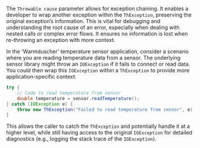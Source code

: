 The `Throwable cause` parameter allows for exception chaining. It enables a developer to wrap another exception within the `ThException`, preserving the original exception’s information. This is vital for debugging and understanding the root cause of an error, especially when dealing with nested calls or complex error flows. It ensures no information is lost when re-throwing an exception with more context.

In the 'Warmduscher' temperature sensor application, consider a scenario where you are reading temperature data from a sensor. The underlying sensor library might throw an `IOException` if it fails to connect or read data.  You could then wrap this `IOException` within a `ThException` to provide more application-specific context:

```java
try {
    // Code to read temperature from sensor
    double temperature = sensor.readTemperature();
} catch (IOException e) {
    throw new ThException("Failed to read temperature from sensor", e);
}
```

This allows the caller to catch the `ThException` and potentially handle it at a higher level, while still having access to the original `IOException` for detailed diagnostics (e.g., logging the stack trace of the `IOException`).